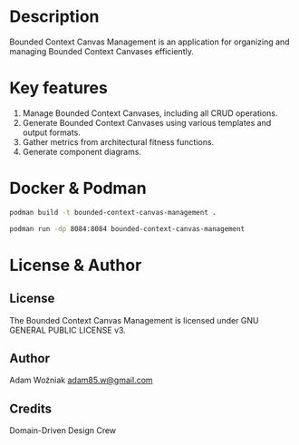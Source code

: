 # Description
Bounded Context Canvas Management is an application for organizing and managing Bounded Context Canvases efficiently.
# Key features
1. Manage Bounded Context Canvases, including all CRUD operations.
2. Generate Bounded Context Canvases using various templates and output formats.
3. Gather metrics from architectural fitness functions.
4. Generate component diagrams.

# Docker & Podman
```bash
podman build -t bounded-context-canvas-management .
```
```bash
podman run -dp 8084:8084 bounded-context-canvas-management
```

# License & Author
## License
The Bounded Context Canvas Management is licensed under GNU GENERAL PUBLIC LICENSE v3.
## Author
Adam Woźniak <adam85.w@gmail.com>
## Credits
Domain-Driven Design Crew 

